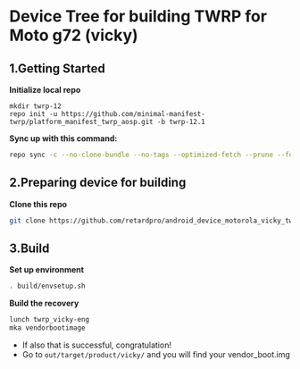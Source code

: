# Device Tree for building TWRP for Moto g72 (vicky)

1.Getting Started
---------------
**Initialize local repo**
```
mkdir twrp-12
repo init -u https://github.com/minimal-manifest-twrp/platform_manifest_twrp_aosp.git -b twrp-12.1
```
**Sync up with this command:**
```bash
repo sync -c --no-clone-bundle --no-tags --optimized-fetch --prune --force-sync -j$(nproc --all)
```

2.Preparing device for building
---------------
**Clone this repo**
```bash
git clone https://github.com/retardpro/android_device_motorola_vicky_twrp -b android-12.1 device/motorola/vicky
```

3.Build
---------------
**Set up environment**
```bash
. build/envsetup.sh
```
**Build the recovery**
```bash
lunch twrp_vicky-eng
mka vendorbootimage
```

* If also that is successful, congratulation!
* Go to `out/target/product/vicky/` and you will find your vendor_boot.img
